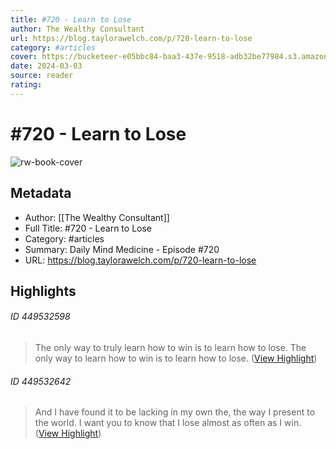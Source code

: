 ```yaml
---
title: #720 - Learn to Lose
author: The Wealthy Consultant
url: https://blog.taylorawelch.com/p/720-learn-to-lose
category: #articles
cover: https://bucketeer-e05bbc84-baa3-437e-9518-adb32be77984.s3.amazonaws.com/public/images/7581ab25-5b5e-46a8-ac68-50c30b9b10a7_1920x1080.png
date: 2024-03-03
source: reader
rating:
---
```

# #720 - Learn to Lose

![rw-book-cover](https://bucketeer-e05bbc84-baa3-437e-9518-adb32be77984.s3.amazonaws.com/public/images/7581ab25-5b5e-46a8-ac68-50c30b9b10a7_1920x1080.png)

## Metadata
- Author: [[The Wealthy Consultant]]
- Full Title: #720 - Learn to Lose
- Category: #articles
- Summary: Daily Mind Medicine - Episode #720
- URL: https://blog.taylorawelch.com/p/720-learn-to-lose

## Highlights
###### ID 449532598
> The only way to truly learn how to win is to learn how to lose. The only way to learn how to win is to learn how to lose. ([View Highlight](https://read.readwise.io/read/01gnztvxesn11nf64pxhfz2npq))
    
###### ID 449532642
> And I have found it to be lacking in my own the, the way I present to the world. I want you to know that I lose almost as often as I win. ([View Highlight](https://read.readwise.io/read/01gnztwddgqbp4nd7fkpse0302))
    
